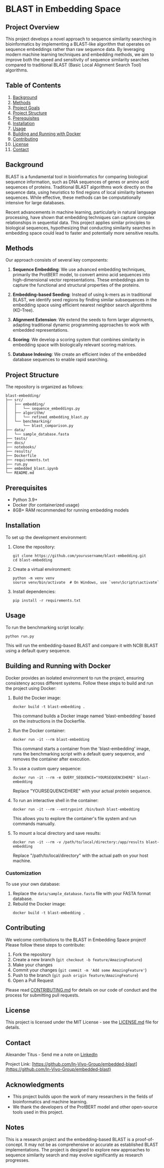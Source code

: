 # BLAST in Embedding Space

## Project Overview

This project develops a novel approach to sequence similarity searching in bioinformatics by implementing a BLAST-like algorithm that operates on sequence embeddings rather than raw sequence data. By leveraging modern machine learning techniques and embedding methods, we aim to improve both the speed and sensitivity of sequence similarity searches compared to traditional BLAST (Basic Local Alignment Search Tool) algorithms.

## Table of Contents

1. [Background](#background)
2. [Methods](#methods)
3. [Project Goals](#project-goals)
4. [Project Structure](#project-structure)
5. [Prerequisites](#prerequisites)
6. [Installation](#installation)
7. [Usage](#usage)
8. [Building and Running with Docker](#building-and-running-with-docker)
9. [Contributing](#contributing)
10. [License](#license)
11. [Contact](#contact)

## Background

BLAST is a fundamental tool in bioinformatics for comparing biological sequence information, such as DNA sequences of genes or amino acid sequences of proteins. Traditional BLAST algorithms work directly on the sequence data, using heuristics to find regions of local similarity between sequences. While effective, these methods can be computationally intensive for large databases.

Recent advancements in machine learning, particularly in natural language processing, have shown that embedding techniques can capture complex relationships in sequential data. This project applies similar principles to biological sequences, hypothesizing that conducting similarity searches in embedding space could lead to faster and potentially more sensitive results.

## Methods

Our approach consists of several key components:

1. **Sequence Embedding**: We use advanced embedding techniques, primarily the ProtBERT model, to convert amino acid sequences into high-dimensional vector representations. These embeddings aim to capture the functional and structural properties of the proteins.

2. **Embedding-based Seeding**: Instead of using k-mers as in traditional BLAST, we identify seed regions by finding similar subsequences in the embedding space using efficient nearest neighbor search algorithms (KD-Tree).

3. **Alignment Extension**: We extend the seeds to form larger alignments, adapting traditional dynamic programming approaches to work with embedded representations.

4. **Scoring**: We develop a scoring system that combines similarity in embedding space with biologically relevant scoring matrices.

5. **Database Indexing**: We create an efficient index of the embedded database sequences to enable rapid searching.

## Project Structure

The repository is organized as follows:

```
blast-embedding/
├── src/
│   ├── embedding/
│   │   └── sequence_embeddings.py
│   ├── algorithm/
│   │   └── refined_embedding_blast.py
│   └── benchmarking/
│       └── blast_comparison.py
├── data/
│   └── sample_database.fasta
├── tests/
├── docs/
├── notebooks/
├── results/
├── Dockerfile
├── requirements.txt
├── run.py
├── embedded_blast.ipynb
└── README.md
```

## Prerequisites

- Python 3.9+
- Docker (for containerized usage)
- 8GB+ RAM recommended for running embedding models

## Installation

To set up the development environment:

1. Clone the repository:
   ```
   git clone https://github.com/yourusername/blast-embedding.git
   cd blast-embedding
   ```

2. Create a virtual environment:
   ```
   python -m venv venv
   source venv/bin/activate  # On Windows, use `venv\Scripts\activate`
   ```

3. Install dependencies:
   ```
   pip install -r requirements.txt
   ```

## Usage

To run the benchmarking script locally:

```
python run.py
```

This will run the embedding-based BLAST and compare it with NCBI BLAST using a default query sequence.

## Building and Running with Docker

Docker provides an isolated environment to run the project, ensuring consistency across different systems. Follow these steps to build and run the project using Docker:

1. Build the Docker image:
   ```
   docker build -t blast-embedding .
   ```
   This command builds a Docker image named 'blast-embedding' based on the instructions in the Dockerfile.

2. Run the Docker container:
   ```
   docker run -it --rm blast-embedding
   ```
   This command starts a container from the 'blast-embedding' image, runs the benchmarking script with a default query sequence, and removes the container after execution.

3. To use a custom query sequence:
   ```
   docker run -it --rm -e QUERY_SEQUENCE="YOURSEQUENCEHERE" blast-embedding
   ```
   Replace "YOURSEQUENCEHERE" with your actual protein sequence.

4. To run an interactive shell in the container:
   ```
   docker run -it --rm --entrypoint /bin/bash blast-embedding
   ```
   This allows you to explore the container's file system and run commands manually.

5. To mount a local directory and save results:
   ```
   docker run -it --rm -v /path/to/local/directory:/app/results blast-embedding
   ```
   Replace "/path/to/local/directory" with the actual path on your host machine.

### Customization

To use your own database:
1. Replace the `data/sample_database.fasta` file with your FASTA format database.
2. Rebuild the Docker image:
   ```
   docker build -t blast-embedding .
   ```

## Contributing

We welcome contributions to the BLAST in Embedding Space project! Please follow these steps to contribute:

1. Fork the repository
2. Create a new branch (`git checkout -b feature/AmazingFeature`)
3. Make your changes
4. Commit your changes (`git commit -m 'Add some AmazingFeature'`)
5. Push to the branch (`git push origin feature/AmazingFeature`)
6. Open a Pull Request

Please read [CONTRIBUTING.md](CONTRIBUTING.md) for details on our code of conduct and the process for submitting pull requests.

## License

This project is licensed under the MIT License - see the [LICENSE.md](LICENSE.md) file for details.

## Contact

Alexander Titus - Send me a note on [LinkedIn](https://www.linkedin.com/in/alexandertitus/)

Project Link: [https://github.com/In-Vivo-Group/embedded-blast](https://github.com/In-Vivo-Group/embedded-blast)

## Acknowledgments

- This project builds upon the work of many researchers in the fields of bioinformatics and machine learning.
- We thank the developers of the ProtBERT model and other open-source tools used in this project.

## Notes

This is a research project and the embedding-based BLAST is a proof-of-concept. It may not be as comprehensive or accurate as established BLAST implementations. The project is designed to explore new approaches to sequence similarity search and may evolve significantly as research progresses.

